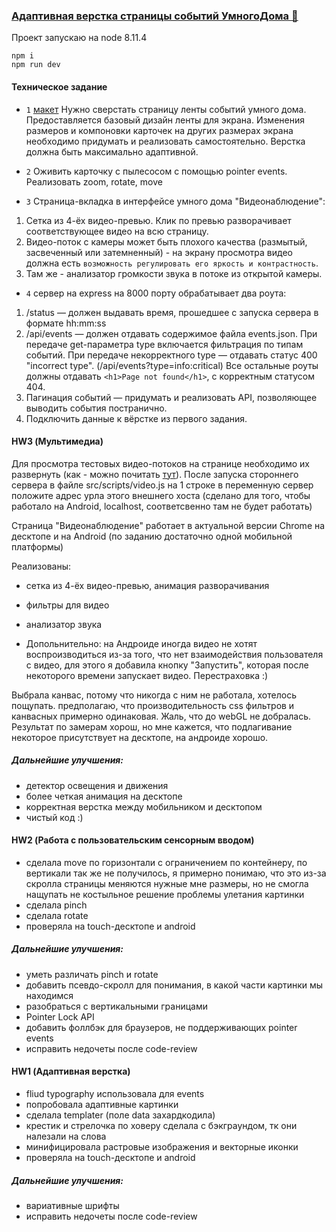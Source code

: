 ### [Адаптивная верстка страницы событий УмногоДома 🤖](https://haritonasty.github.io/yandex-shri-smarthome/)

Проект запускаю на node 8.11.4

```
npm i
npm run dev
```

#### Техническое задание

- `1` [макет](https://shri-msk-2018-reviewer.github.io/shri-18-smarthouse-task-1/)
Нужно сверстать страницу ленты событий умного дома.
Предоставляется базовый дизайн ленты для экрана. 
Изменения размеров и компоновки карточек на других размерах экрана необходимо придумать и реализовать самостоятельно. Верстка должна быть максимально адаптивной.

- `2` Оживить карточку с пылесосом с помощью pointer events. Реализовать zoom, rotate, move

- `3` Страница-вкладка в интерфейсе умного дома "Видеонаблюдение":
1. Сетка из 4-ёх видео-превью. Клик по превью разворачивает соответствующее видео на всю страницу.
2. Видео-поток с камеры может быть плохого качества (размытый, засвеченный или затемненный) - на экрану просмотра видео должна есть `возможность регулировать его яркость и контрастность`.
3. Там же - анализатор громкости звука в потоке из открытой камеры.

- `4` сервер на express на 8000 порту обрабатывает два роута: 
1. /status — должен выдавать время, прошедшее с запуска сервера в формате hh:mm:ss 
2. /api/events — должен отдавать содержимое файла events.json. При передаче get-параметра type включается фильтрация по типам событий. При передаче некорректного type — отдавать статус 400 "incorrect type". (/api/events?type=info:critical) Все остальные роуты должны отдавать `<h1>Page not found</h1>`, с корректным статусом 404.
3. Пагинация событий — придумать и реализовать API, позволяющее выводить события постранично.
4. Подключить данные к вёрстке из первого задания.

#### HW3 (Мультимедиа)


Для просмотра тестовых видео-потоков на странице необходимо их развернуть (как - можно почитать [тут](streams/README.md)).
После запуска стороннего сервера в файле src/scripts/video.js на 1 строке в переменную сервер положите адрес урла этого внешнего хоста
(сделано для того, чтобы работало на Android, localhost, соответсвенно там не будет работать)

Страница "Видеонаблюдение" работает в актуальной версии Chrome на десктопе и на Android 
(по заданию достаточно одной мобильной платформы)

Реализованы:
- сетка из 4-ёх видео-превью, анимация разворачивания
- фильтры для видео
- анализатор звука    

- Допольнительно: на Андроиде иногда видео не хотят воспроизводиться из-за того, что нет взаимодействия пользователя с видео, 
для этого я добавила кнопку "Запустить", которая после некоторого времени запускает видео. Перестраховка :)

Выбрала канвас, потому что никогда с ним не работала, хотелось пощупать. предполагаю, что производительность css фильтров и канвасных примерно одинаковая. 
Жаль, что до webGL не добралась. Результат по замерам хорош, но мне кажется, что подлагивание некоторое присутствует на десктопе, на андроиде хорошо.

##### Дальнейшие улучшения:

- детектор освещения и движения
- более четкая анимация на десктопе
- корректная верстка между мобильником и десктопом
- чистый код :)




#### HW2 (Работа с пользовательским сенсорным вводом)

- сделала move по горизонтали с ограничением по контейнеру, по вертикали так же не получилось, я примерно понимаю, что это из-за скролла страницы меняются нужные мне размеры, но не смогла нащупать не костыльное решение проблемы улетания картинки 
- сделала pinch
- сделала rotate
- проверяла на touch-десктопе и android

##### Дальнейшие улучшения:
- уметь различать pinch и rotate
- добавить псевдо-скролл для понимания, в какой части картинки мы находимся
- разобраться с вертикальными границами
- Pointer Lock API
- добавить фоллбэк для браузеров, не поддерживающих pointer events
- исправить недочеты после сode-review





#### HW1 (Адаптивная верстка)
- fliud typography использовала для events
- попробовала адаптивные картинки
- сделала templater (поле data захардкодила)
- крестик и стрелочка по ховеру сделала с бэкграундом, тк они налезали на слова
- минифицировала растровые изображения и векторные иконки
- проверяла на touch-десктопе и android

##### Дальнейшие улучшения:
- вариативные шрифты
- исправить недочеты после сode-review
